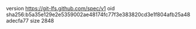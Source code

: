 version https://git-lfs.github.com/spec/v1
oid sha256:b5a35e129e2e5359002ae48174fc77f3e383820cd3e1f804afb25a48adecfa77
size 2848

